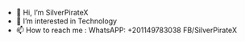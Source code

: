 - 👋 Hi, I’m SilverPirateX
- 👀 I’m interested in Technology
- 📫 How to reach me :
  WhatsAPP: +201149783038
  FB/SilverPirateX

<!---
SilverPirateX/SilverPirateX is a ✨ special ✨ repository because its `README.md` (this file) appears on your GitHub profile.
You can click the Preview link to take a look at your changes.
--->
